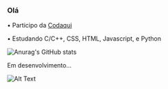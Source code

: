 ### Olá
 • Participo da <a href=https://codaqui.dev/>Codaqui</a>
 
 • Estudando C/C++, CSS, HTML, Javascript, e Python

![Anurag's GitHub stats](https://github-readme-stats.vercel.app/api?username=LuizFernando-TC&show_icons=true&theme=vue-dark)

Em desenvolvimento...

![Alt Text](https://media.giphy.com/media/m2Q7FEc0bEr4I/giphy.gif)
